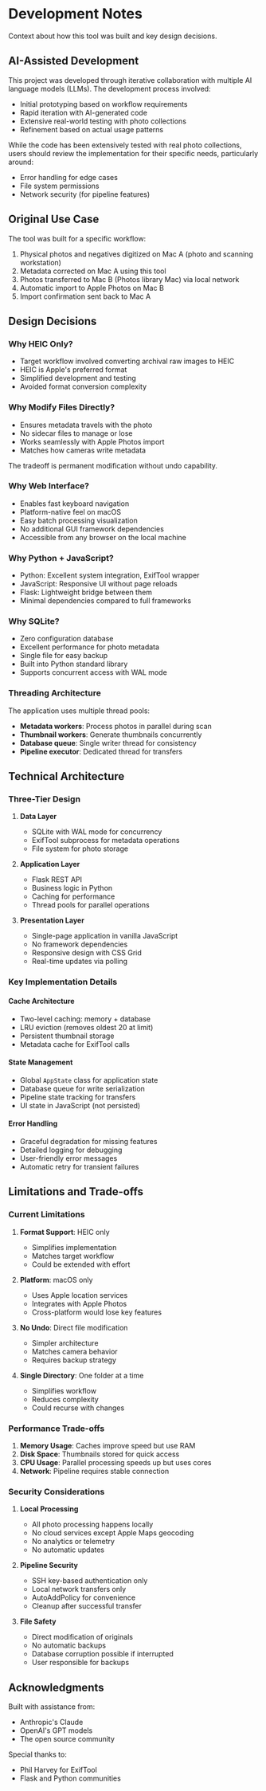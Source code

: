 # Development Notes

Context about how this tool was built and key design decisions.

## AI-Assisted Development

This project was developed through iterative collaboration with multiple AI language models (LLMs). The development process involved:

- Initial prototyping based on workflow requirements
- Rapid iteration with AI-generated code
- Extensive real-world testing with photo collections
- Refinement based on actual usage patterns

While the code has been extensively tested with real photo collections, users should review the implementation for their specific needs, particularly around:
- Error handling for edge cases
- File system permissions
- Network security (for pipeline features)

## Original Use Case

The tool was built for a specific workflow:

1. Physical photos and negatives digitized on Mac A (photo and scanning workstation)
2. Metadata corrected on Mac A using this tool
3. Photos transferred to Mac B (Photos library Mac) via local network
4. Automatic import to Apple Photos on Mac B
5. Import confirmation sent back to Mac A

## Design Decisions

### Why HEIC Only?

- Target workflow involved converting archival raw images to HEIC
- HEIC is Apple's preferred format
- Simplified development and testing
- Avoided format conversion complexity

### Why Modify Files Directly?

- Ensures metadata travels with the photo
- No sidecar files to manage or lose
- Works seamlessly with Apple Photos import
- Matches how cameras write metadata

The tradeoff is permanent modification without undo capability.

### Why Web Interface?

- Enables fast keyboard navigation
- Platform-native feel on macOS
- Easy batch processing visualization
- No additional GUI framework dependencies
- Accessible from any browser on the local machine

### Why Python + JavaScript?

- Python: Excellent system integration, ExifTool wrapper
- JavaScript: Responsive UI without page reloads
- Flask: Lightweight bridge between them
- Minimal dependencies compared to full frameworks

### Why SQLite?

- Zero configuration database
- Excellent performance for photo metadata
- Single file for easy backup
- Built into Python standard library
- Supports concurrent access with WAL mode

### Threading Architecture

The application uses multiple thread pools:
- **Metadata workers**: Process photos in parallel during scan
- **Thumbnail workers**: Generate thumbnails concurrently
- **Database queue**: Single writer thread for consistency
- **Pipeline executor**: Dedicated thread for transfers

## Technical Architecture

### Three-Tier Design

1. **Data Layer**
   - SQLite with WAL mode for concurrency
   - ExifTool subprocess for metadata operations
   - File system for photo storage

2. **Application Layer**
   - Flask REST API
   - Business logic in Python
   - Caching for performance
   - Thread pools for parallel operations

3. **Presentation Layer**
   - Single-page application in vanilla JavaScript
   - No framework dependencies
   - Responsive design with CSS Grid
   - Real-time updates via polling

### Key Implementation Details

#### Cache Architecture
- Two-level caching: memory + database
- LRU eviction (removes oldest 20 at limit)
- Persistent thumbnail storage
- Metadata cache for ExifTool calls

#### State Management
- Global `AppState` class for application state
- Database queue for write serialization
- Pipeline state tracking for transfers
- UI state in JavaScript (not persisted)

#### Error Handling
- Graceful degradation for missing features
- Detailed logging for debugging
- User-friendly error messages
- Automatic retry for transient failures

## Limitations and Trade-offs

### Current Limitations

1. **Format Support**: HEIC only
   - Simplifies implementation
   - Matches target workflow
   - Could be extended with effort

2. **Platform**: macOS only
   - Uses Apple location services
   - Integrates with Apple Photos
   - Cross-platform would lose key features

3. **No Undo**: Direct file modification
   - Simpler architecture
   - Matches camera behavior
   - Requires backup strategy

4. **Single Directory**: One folder at a time
   - Simplifies workflow
   - Reduces complexity
   - Could recurse with changes

### Performance Trade-offs

1. **Memory Usage**: Caches improve speed but use RAM
2. **Disk Space**: Thumbnails stored for quick access
3. **CPU Usage**: Parallel processing speeds up but uses cores
4. **Network**: Pipeline requires stable connection

### Security Considerations

1. **Local Processing**
   - All photo processing happens locally
   - No cloud services except Apple Maps geocoding
   - No analytics or telemetry
   - No automatic updates

2. **Pipeline Security**
   - SSH key-based authentication only
   - Local network transfers only
   - AutoAddPolicy for convenience
   - Cleanup after successful transfer

3. **File Safety**
   - Direct modification of originals
   - No automatic backups
   - Database corruption possible if interrupted
   - User responsible for backups


## Acknowledgments

Built with assistance from:
- Anthropic's Claude
- OpenAI's GPT models
- The open source community

Special thanks to:
- Phil Harvey for ExifTool
- Flask and Python communities
